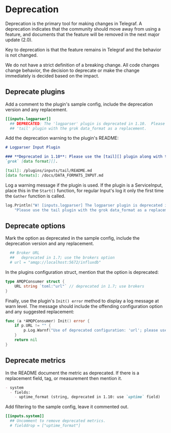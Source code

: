 # Deprecation
Deprecation is the primary tool for making changes in Telegraf.  A deprecation
indicates that the community should move away from using a feature, and
documents that the feature will be removed in the next major update (2.0).

Key to deprecation is that the feature remains in Telegraf and the behavior is
not changed.

We do not have a strict definition of a breaking change.  All code changes
change behavior, the decision to deprecate or make the change immediately is
decided based on the impact.

## Deprecate plugins

Add a comment to the plugin's sample config, include the deprecation version
and any replacement.

```toml
[[inputs.logparser]]
  ## DEPRECATED: The 'logparser' plugin is deprecated in 1.10.  Please use the
  ## 'tail' plugin with the grok data_format as a replacement.
```

Add the deprecation warning to the plugin's README:

```markdown
# Logparser Input Plugin

### **Deprecated in 1.10**: Please use the [tail][] plugin along with the
`grok` [data format][].

[tail]: /plugins/inputs/tail/README.md
[data formats]: /docs/DATA_FORMATS_INPUT.md
```

Log a warning message if the plugin is used.  If the plugin is a
ServiceInput, place this in the `Start()` function, for regular Input's log it only the first
time the `Gather` function is called.
```go
log.Println("W! [inputs.logparser] The logparser plugin is deprecated in 1.10. " +
	"Please use the tail plugin with the grok data_format as a replacement.")
```
## Deprecate options

Mark the option as deprecated in the sample config, include the deprecation
version and any replacement.
```toml
  ## Broker URL
  ##   deprecated in 1.7; use the brokers option
  # url = "amqp://localhost:5672/influxdb"
```

In the plugins configuration struct, mention that the option is deprecated:

```go
type AMQPConsumer struct {
	URL string `toml:"url"` // deprecated in 1.7; use brokers
}
```

Finally, use the plugin's `Init() error` method to display a log message at warn level.  The message should include the offending configuration option and any suggested replacement:
```go
func (a *AMQPConsumer) Init() error {
	if p.URL != "" {
		p.Log.Warnf("Use of deprecated configuration: 'url'; please use the 'brokers' option")
	}
	return nil
}
```

## Deprecate metrics

In the README document the metric as deprecated.  If there is a replacement field,
tag, or measurement then mention it.

```markdown
- system
  - fields:
    - uptime_format (string, deprecated in 1.10: use `uptime` field)
```

Add filtering to the sample config, leave it commented out.

```toml
[[inputs.system]]
  ## Uncomment to remove deprecated metrics.
  # fielddrop = ["uptime_format"]
```
